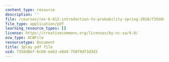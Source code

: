 ```yaml
---
content_type: resource
description: ''
file: /courses/res-6-012-introduction-to-probability-spring-2018/735dd8ef6cb0eeb3e84d750f9df3d3d3_YenDB3yOfDc.pdf
file_type: application/pdf
learning_resource_types: []
license: https://creativecommons.org/licenses/by-nc-sa/4.0/
ocw_type: OCWFile
resourcetype: Document
title: 3play pdf file
uid: 735dd8ef-6cb0-eeb3-e84d-750f9df3d3d3
---
```

